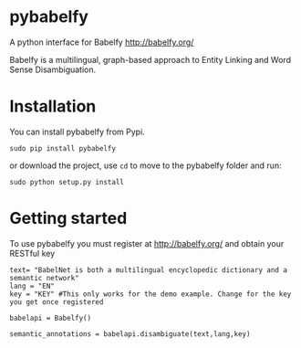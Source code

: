 # pybabelfy
A python interface for Babelfy http://babelfy.org/ 

Babelfy is a multilingual, graph-based approach to Entity Linking and Word Sense Disambiguation.

# Installation

You can install pybabelfy from Pypi.
```
sudo pip install pybabelfy
```
or download the project, use ```cd``` to move to the pybabelfy folder and run:
```
sudo python setup.py install
```
# Getting started
To use pybabelfy you must register at http://babelfy.org/ and obtain your RESTful key

```
text= "BabelNet is both a multilingual encyclopedic dictionary and a semantic network"
lang = "EN"
key = "KEY" #This only works for the demo example. Change for the key you get once registered

babelapi = Babelfy()

semantic_annotations = babelapi.disambiguate(text,lang,key)
```
